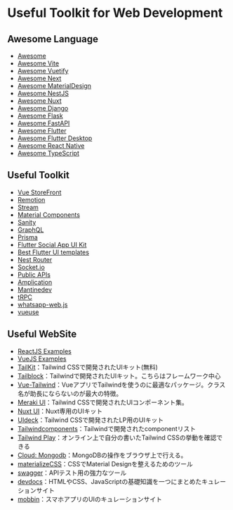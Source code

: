 # Useful Toolkit for Web Development

## Awesome Language

* [Awesome](https://github.com/sindresorhus/awesome)
* [Awesome Vite](https://github.com/vitejs/awesome-vite)
* [Awesome Vuetify](https://github.com/vuetifyjs/awesome-vuetify)
* [Awesome Next](https://github.com/unicodeveloper/awesome-nextjs)
* [Awesome MaterialDesign](https://github.com/lightSky/Awesome-MaterialDesign)
* [Awesome NestJS](https://github.com/nestjs/awesome-nestjs)
* [Awesome Nuxt](https://github.com/Developerayo/awesome-nuxtjs)
* [Awesome Django](https://github.com/shahraizali/awesome-django)
* [Awesome Flask](https://github.com/humiaozuzu/awesome-flask)
* [Awesome FastAPI](https://github.com/mjhea0/awesome-fastapi)
* [Awesome Flutter](https://github.com/Solido/awesome-flutter)
* [Awesome Flutter Desktop](https://github.com/leanflutter/awesome-flutter-desktop)
* [Awesome React Native](https://github.com/jondot/awesome-react-native)
* [Awesome TypeScript](https://github.com/dzharii/awesome-typescript)


## Useful Toolkit

* [Vue StoreFront](https://github.com/vuestorefront/vue-storefront)
* [Remotion](https://github.com/remotion-dev/remotion)
* [Stream](https://github.com/GetStream/)
* [Material Components](https://github.com/material-components)
* [Sanity](https://github.com/sanity-io/sanity)
* [GraphQL](https://github.com/graphql)
* [Prisma](https://github.com/prisma/prisma)
* [Flutter Social App UI Kit](https://github.com/JideGuru/FlutterSocialAppUIKit)
* [Best Flutter UI templates](https://github.com/mitesh77/Best-Flutter-UI-Templates)
* [Nest Router](https://github.com/nestjsx/nest-router)
* [Socket.io](https://github.com/socketio/socket.io)
* [Public APIs](https://github.com/public-apis/public-apis)
* [Amplication](https://github.com/amplication/amplication)
* [Mantinedev](https://github.com/mantinedev/mantine)
* [tRPC](https://github.com/trpc/trpc)
* [whatsapp-web.js](https://github.com/pedroslopez/whatsapp-web.js)
* [vueuse](https://github.com/vueuse/vueuse)

## Useful WebSite

* [ReactJS Examples](https://reactjsexample.com/)
* [VueJS Examples](https://vuejsexamples.com/)
* [TailKit](https://github.com/Charlie85270/tail-kit)：Tailwind CSSで開発されたUIキット(無料)
* [Tailblock](https://tailblocks.cc/)：Tailwindで開発されたUIキット。こちらはフレームワーク中心
* [Vue-Tailwind](https://www.vue-tailwind.com/)：VueアプリでTailwindを使うのに最適なパッケージ。クラス名が助長にならないのが最大の特徴。
* [Meraki UI](https://merakiui.com/)：Tailwind CSSで開発されたUIコンポーネント集。
* [Nuxt UI](https://github.com/nuxt/ui)：Nuxt専用のUIキット
* [UIdeck](https://uideck.com/)：Tailwind CSSで開発されたLP用のUIキット
* [Tailwindcomponents](https://tailwindcomponents.com/)：Tailwindで開発されたcomponentリスト
* [Tailwind Play](https://play.tailwindcss.com/)：オンライン上で自分の書いたTailwind CSSの挙動を確認できる
* [Cloud: Mongodb](https://cloud.mongodb.com/)：MongoDBの操作をブラウザ上で行える。
* [materializeCSS](https://materializecss.com/)：CSSでMaterial Designを整えるためのツール
* [swagger](https://github.com/swagger-api/swagger-ui)：APIテスト用の強力なツール
* [devdocs](https://devdocs.io/)：HTMLやCSS、JavaScriptの基礎知識を一つにまとめたキュレーションサイト
* [mobbin](https://mobbin.design/browse/ios/apps)：スマホアプリのUIのキュレーションサイト